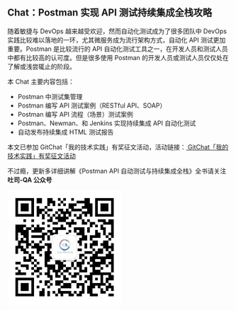 ## Chat：Postman 实现 API 测试持续集成全栈攻略

随着敏捷与 DevOps 越来越受欢迎，然而自动化测试成为了很多团队中 DevOps 实践比较难以落地的一环，尤其微服务成为流行架构方式，自动化 API 测试更加重要。Postman 是比较流行的 API 自动化测试工具之一，在开发人员和测试人员中都有比较高的认可度。但是很多使用 Postman 的开发人员或测试人员仅仅处在了解或浅尝辄止的阶段。

本 Chat 主要内容包括：

- Postman 中测试集管理
- Postman 编写 API 测试案例（RESTful API、SOAP）
- Postman 编写 API 流程（场景）测试案例
- Postman、Newman、和 Jenkins 实现持续集成 API 自动化测试
- 自动发布持续集成 HTML 测试报告

本文已参加 GitChat「我的技术实践」有奖征文活动，活动链接：[ GitChat「我的技术实践」有奖征文活动](https://gitbook.cn/gitchat/activity/5d5e3d9d877aaf2c49e5c87e)



不过瘾，更新多详细讲解《Postman API 自动测试与持续集成全栈》全书请关注 **吐司-QA 公众号**

![吐司-QA](./images/qatools.jpg)
